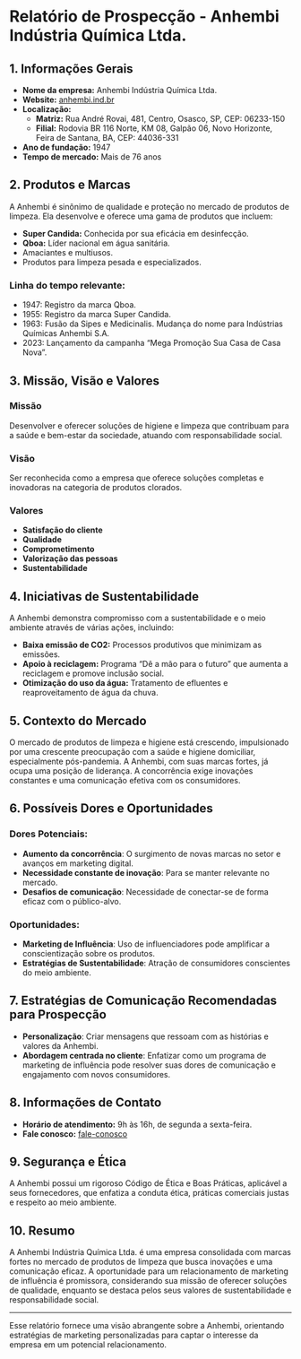 # Relatório de Prospecção - Anhembi Indústria Química Ltda.

## 1. Informações Gerais
- **Nome da empresa:** Anhembi Indústria Química Ltda.
- **Website:** [anhembi.ind.br](https://anhembi.ind.br)
- **Localização:**
  - **Matriz:** Rua André Rovai, 481, Centro, Osasco, SP, CEP: 06233-150
  - **Filial:** Rodovia BR 116 Norte, KM 08, Galpão 06, Novo Horizonte, Feira de Santana, BA, CEP: 44036-331
- **Ano de fundação:** 1947
- **Tempo de mercado:** Mais de 76 anos

## 2. Produtos e Marcas
A Anhembi é sinônimo de qualidade e proteção no mercado de produtos de limpeza. Ela desenvolve e oferece uma gama de produtos que incluem:
- **Super Candida:** Conhecida por sua eficácia em desinfecção.
- **Qboa:** Líder nacional em água sanitária.
- Amaciantes e multiusos.
- Produtos para limpeza pesada e especializados.

### Linha do tempo relevante:
- 1947: Registro da marca Qboa.
- 1955: Registro da marca Super Candida.
- 1963: Fusão da Sipes e Medicinalis. Mudança do nome para Indústrias Químicas Anhembi S.A.
- 2023: Lançamento da campanha “Mega Promoção Sua Casa de Casa Nova”.

## 3. Missão, Visão e Valores
### Missão
Desenvolver e oferecer soluções de higiene e limpeza que contribuam para a saúde e bem-estar da sociedade, atuando com responsabilidade social.

### Visão
Ser reconhecida como a empresa que oferece soluções completas e inovadoras na categoria de produtos clorados.

### Valores
- **Satisfação do cliente**
- **Qualidade**
- **Comprometimento**
- **Valorização das pessoas**
- **Sustentabilidade**

## 4. Iniciativas de Sustentabilidade
A Anhembi demonstra compromisso com a sustentabilidade e o meio ambiente através de várias ações, incluindo:
- **Baixa emissão de CO2:** Processos produtivos que minimizam as emissões.
- **Apoio à reciclagem:** Programa “Dê a mão para o futuro” que aumenta a reciclagem e promove inclusão social.
- **Otimização do uso da água:** Tratamento de efluentes e reaproveitamento de água da chuva.
  
## 5. Contexto do Mercado
O mercado de produtos de limpeza e higiene está crescendo, impulsionado por uma crescente preocupação com a saúde e higiene domiciliar, especialmente pós-pandemia. A Anhembi, com suas marcas fortes, já ocupa uma posição de liderança. A concorrência exige inovações constantes e uma comunicação efetiva com os consumidores.

## 6. Possíveis Dores e Oportunidades
### Dores Potenciais:
- **Aumento da concorrência**: O surgimento de novas marcas no setor e avanços em marketing digital.
- **Necessidade constante de inovação**: Para se manter relevante no mercado.
- **Desafios de comunicação**: Necessidade de conectar-se de forma eficaz com o público-alvo.

### Oportunidades:
- **Marketing de Influência**: Uso de influenciadores pode amplificar a conscientização sobre os produtos.
- **Estratégias de Sustentabilidade**: Atração de consumidores conscientes do meio ambiente.

## 7. Estratégias de Comunicação Recomendadas para Prospecção
- **Personalização**: Criar mensagens que ressoam com as histórias e valores da Anhembi.
- **Abordagem centrada no cliente**: Enfatizar como um programa de marketing de influência pode resolver suas dores de comunicação e engajamento com novos consumidores.

## 8. Informações de Contato
- **Horário de atendimento:** 9h às 16h, de segunda a sexta-feira.
- **Fale conosco:** [fale-conosco](https://anhembi.ind.br/fale-conosco/)

## 9. Segurança e Ética
A Anhembi possui um rigoroso Código de Ética e Boas Práticas, aplicável a seus fornecedores, que enfatiza a conduta ética, práticas comerciais justas e respeito ao meio ambiente.

## 10. Resumo
A Anhembi Indústria Química Ltda. é uma empresa consolidada com marcas fortes no mercado de produtos de limpeza que busca inovações e uma comunicação eficaz. A oportunidade para um relacionamento de marketing de influência é promissora, considerando sua missão de oferecer soluções de qualidade, enquanto se destaca pelos seus valores de sustentabilidade e responsabilidade social.

---

Esse relatório fornece uma visão abrangente sobre a Anhembi, orientando estratégias de marketing personalizadas para captar o interesse da empresa em um potencial relacionamento.